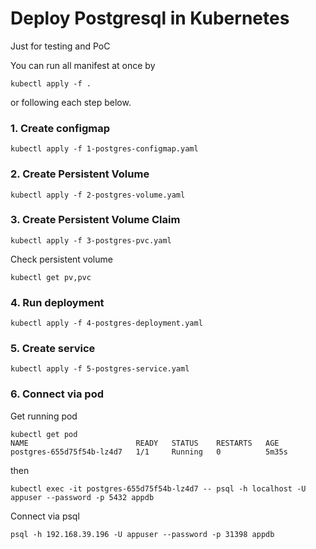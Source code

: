# Deploy Postgresql in Kubernetes

Just for testing and PoC

You can run all manifest at once by

```
kubectl apply -f .
```

or following each step below.

### 1. Create configmap

```
kubectl apply -f 1-postgres-configmap.yaml
```


### 2. Create Persistent Volume

```
kubectl apply -f 2-postgres-volume.yaml
```

### 3. Create Persistent Volume Claim

```
kubectl apply -f 3-postgres-pvc.yaml
```

Check persistent volume

```
kubectl get pv,pvc
```

### 4. Run deployment

```
kubectl apply -f 4-postgres-deployment.yaml
```

### 5. Create service

```
kubectl apply -f 5-postgres-service.yaml
```

### 6. Connect via pod

Get running pod 

```
kubectl get pod
NAME                        READY   STATUS    RESTARTS   AGE
postgres-655d75f54b-lz4d7   1/1     Running   0          5m35s
```

then

```
kubectl exec -it postgres-655d75f54b-lz4d7 -- psql -h localhost -U appuser --password -p 5432 appdb
```

Connect via psql 

```
psql -h 192.168.39.196 -U appuser --password -p 31398 appdb
```
